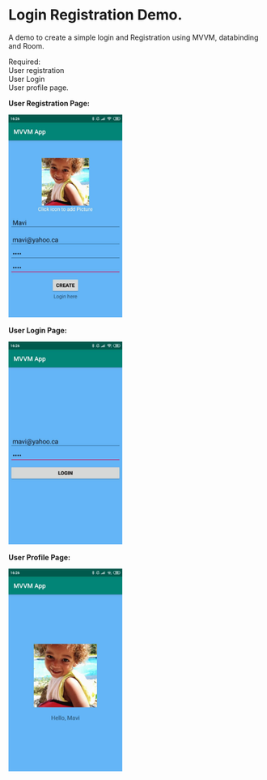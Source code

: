 # Login Registration Demo.

A demo to create a simple login and Registration using MVVM, databinding and Room.

Required:<br>
User registration<br>
User Login<br>
User profile page.<br>

<b>User Registration Page:</b><br>

<img height = "400" src="https://github.com/Lynesn/Login_App/blob/master/app/src/main/res/drawable/RegistrationPage.jpg">

<b>User Login Page:</b><br>

<img height = "400" src="https://github.com/Lynesn/Login_App/blob/master/app/src/main/res/drawable/LoginPage.jpg">

<b>User Profile Page:</b><br>

<img height = "400" src="https://github.com/Lynesn/Login_App/blob/master/app/src/main/res/drawable/ProfilePage.jpg">
